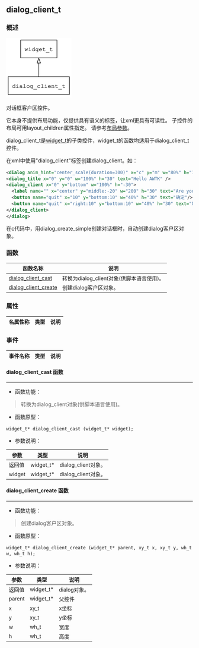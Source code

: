 ## dialog\_client\_t
### 概述
![image](images/dialog_client_t_0.png)

 对话框客户区控件。

 它本身不提供布局功能，仅提供具有语义的标签，让xml更具有可读性。
 子控件的布局可用layout\_children属性指定。
 请参考[布局参数](https://github.com/zlgopen/awtk/blob/master/docs/layout.md)。

 dialog\_client\_t是[widget\_t](widget_t.md)的子类控件，widget\_t的函数均适用于dialog\_client\_t控件。

 在xml中使用"dialog\_client"标签创建dialog\_client。如：

 ```xml
 <dialog anim_hint="center_scale(duration=300)" x="c" y="m" w="80%" h="160" text="Dialog">
 <dialog_title x="0" y="0" w="100%" h="30" text="Hello AWTK" />
 <dialog_client x="0" y="bottom" w="100%" h="-30">
   <label name="" x="center" y="middle:-20" w="200" h="30" text="Are you ready?"/>
   <button name="quit" x="10" y="bottom:10" w="40%" h="30" text="确定"/>
   <button name="quit" x="right:10" y="bottom:10" w="40%" h="30" text="取消"/>
 </dialog_client>
 </dialog>
 ```

 在c代码中，用dialog\_create\_simple创建对话框时，自动创建dialog客户区对象。

### 函数
<p id="dialog_client_t_methods">

| 函数名称 | 说明 | 
| -------- | ------------ | 
| <a href="#dialog_client_t_dialog_client_cast">dialog\_client\_cast</a> | 转换为dialog_client对象(供脚本语言使用)。 |
| <a href="#dialog_client_t_dialog_client_create">dialog\_client\_create</a> | 创建dialog客户区对象。 |
### 属性
<p id="dialog_client_t_properties">

| 名属性称 | 类型 | 说明 | 
| -------- | ----- | ------------ | 
### 事件
<p id="dialog_client_t_events">

| 事件名称 | 类型  | 说明 | 
| -------- | ----- | ------- | 
#### dialog\_client\_cast 函数
-----------------------

* 函数功能：

> <p id="dialog_client_t_dialog_client_cast"> 转换为dialog_client对象(供脚本语言使用)。



* 函数原型：

```
widget_t* dialog_client_cast (widget_t* widget);
```

* 参数说明：

| 参数 | 类型 | 说明 |
| -------- | ----- | --------- |
| 返回值 | widget\_t* | dialog\_client对象。 |
| widget | widget\_t* | dialog\_client对象。 |
#### dialog\_client\_create 函数
-----------------------

* 函数功能：

> <p id="dialog_client_t_dialog_client_create"> 创建dialog客户区对象。



* 函数原型：

```
widget_t* dialog_client_create (widget_t* parent, xy_t x, xy_t y, wh_t w, wh_t h);
```

* 参数说明：

| 参数 | 类型 | 说明 |
| -------- | ----- | --------- |
| 返回值 | widget\_t* | dialog对象。 |
| parent | widget\_t* | 父控件 |
| x | xy\_t | x坐标 |
| y | xy\_t | y坐标 |
| w | wh\_t | 宽度 |
| h | wh\_t | 高度 |
